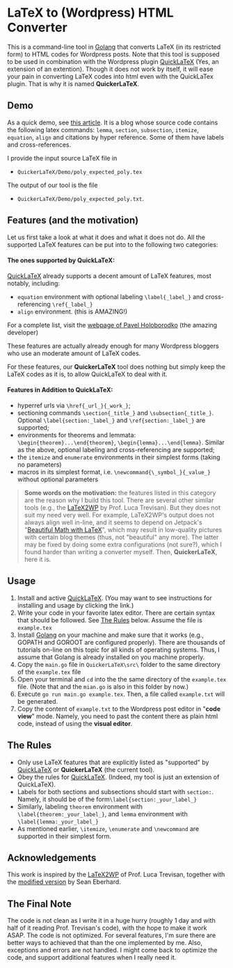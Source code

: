 # LaTeX to (Wordpress) HTML Converter

This is a command-line tool in [Golang](https://golang.org/) that converts LaTeX (in its restricted form) to HTML codes for Wordpress posts. Note that this tool is supposed to be used in combination with the Wordpress plugin [QuickLaTeX](http://www.holoborodko.com/pavel/quicklatex/) (Yes, an extension of an extention). Though it does not work by itself, it will ease your pain in converting LaTeX codes into html even with the QuickLaTex plugin. That is why it is named **QuickerLaTeX**. 

## Demo
As a quick demo, see <a href="https://xiao-liang.com/blog/?p=130" target="_blank">this article</a>. It is a blog whose source code contains the following latex commands: `lemma`, `section`, `subsection`, `itemize`, `equation`, `align` and citations by hyper reference. Some of them have labels and cross-references.

I provide the input source LaTeX file in 
 * `QuickerLaTeX/Demo/poly_expected_poly.tex`

The output of our tool is the file 
* `QuickerLaTeX/Demo/poly_expected_poly.txt`.

## Features (and the motivation)
Let us first take a look at what it does and what it does not do. All the supported LaTeX features can be put into to the following two categories:
#### The ones supported by QuickLaTeX:
[QuickLaTeX](http://www.holoborodko.com/pavel/quicklatex/)  already supports a decent amount of LaTeX features, most notably, including:
  * `equation` environment with optional labeling `\label{_label_}` and cross-referencing `\ref{_label_}`
  * `align` environment. (this is AMAZING!)  

For a complete list, visit the [webpage of Pavel Holoborodko](http://www.holoborodko.com/pavel/quicklatex/) (the amazing developer)

These features are actually already enough for many Wordpress bloggers who use an moderate amount of LaTeX codes.

For these features, our **QuickerLaTeX** tool does nothing but simply keep the LaTeX codes as it is, to allow QuickLaTeX to deal with it.



#### Features in Addition to QuickLaTeX:
  * hyperref urls via `\href{_url_}{_work_}`; 
  * sectioning commands `\section{_title_}` and `\subsection{_title_}`. Optional `\label{section:_label_}` and `\ref{section:_label_}` are supported;
  * environments for theorems and lemmata: `\begin{theorem}...\end{theorem}`, `\begin{lemma}...\end{lemma}`. Similar as the above, optional labeling and cross-referencing are supported; 
  * the `itemize` and `enumerate` environments in their simplest forms (taking no parameters)
  * macros in its simplest format, i.e. `\newcommand{\_symbol_}{_value_}` without optional parameters


> **Some words on the motivation:** the features listed in this category are the reason why I build this tool. There are several other similar tools (e.g., the [LaTeX2WP](https://lucatrevisan.wordpress.com/latex-to-wordpress/) by Prof. Luca Trevisan). But they does not suit my need very well. For example,  LaTeX2WP's output does not always align well in-line, and it seems to depend on Jetpack's "[Beautiful Math with LaTeX](https://jetpack.com/support/beautiful-math-with-latex/)", which may result in low-quality pictures with certain blog themes (thus, not "beautiful" any more). The latter may be fixed by doing some extra configurations (not sure?), which I found harder than writing a converter myself. Then, **QuickerLaTeX**, here it is.


## Usage
1. Install and active  [QuickLaTeX](http://www.holoborodko.com/pavel/quicklatex/). (You may want to see instructions for installing and usage by clicking the link.)
2. Write your code in your favorite latex editor. There are certain syntax that should be followed. See [The Rules](#rules) below. Assume the file is `example.tex`
3. Install [Golang](https://golang.org/) on your machine and make sure that it works (e.g., GOPATH and GOROOT are configured properly). There are thousands of tutorials on-line on this topic for all kinds of operating systems. Thus, I assume that Golang is already installed on you machine properly.
4. Copy the `main.go` file in `QuickerLaTeX\src\` folder to the same directory of the `example.tex` file
5. Open your terminal and `cd` into the the same directory of the `example.tex` file. (Note that and the `mian.go` is also in this folder by now.)
6. Execute `go run main.go example.tex`. Then, a file called `example.txt` will be generated.
7. Copy the content of `example.txt` to the Wordpress post editor in "**code view**" mode. Namely, you need to past the content there as plain html code, instead of using the **visual editor**. 


## The Rules <a name="rules"></a>
* Only use LaTeX features that are explicitly listed as "supported" by [QuickLaTeX](http://www.holoborodko.com/pavel/quicklatex/) or **QuickerLaTeX** (the current tool).
* Obey the rules for [QuickLaTeX](http://www.holoborodko.com/pavel/quicklatex/). (Indeed, my tool is just an extension of QuickLaTeX).
* Labels for both sections and subsections should start with `section:`. Namely, it should be of the form`\label{section:_your_label_}`
* Similarly, labeling `theorem` environment with  `\label{theorem:_your_label_}`, and `lemma` environment with  `\label{lemma:_your_label_}`
* As mentioned earlier, `\itemize`, `\enumerate` and `\newcommand` are supported in their simplest form.

## Acknowledgements
This work is inspired by the [LaTeX2WP](https://lucatrevisan.wordpress.com/latex-to-wordpress/) of Prof. Luca Trevisan, together with the [modified version](https://github.com/seaneberhard/latex2wp) by Sean Eberhard. 

## The Final Note
The code is not clean as I write it in a huge hurry (roughly 1 day and with half of it reading Prof. Trevisan's code), with the hope to make it work ASAP. The code is not optimized. For several features, I'm sure there are better ways to achieved that than the one implemented by me. Also, exceptions and errors are not handled. I might come back to optimize the code, and support additional features when I really need it. 